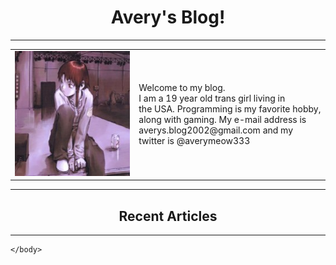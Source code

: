 <html>
    <script src="main.js"> </script>
    <link rel = "stylesheet" type = "text/css" href="main.css">
    <body id="body" style="background-image: url(paper.jpg);">
        <center>
            <h1 class = "font1" > Avery's Blog! </h1>
        </center>
        <hr />
        <table width = "100%" border = "0">
            <tr>
                <td width = "200" height = "200">
                    <img src = "https://github.com/calico333/AverysBlog/blob/main/Thumbnails/intro.jpg" width = "100%" height = "100%" />
                </td>
                <td width = "300" height = "200">
                    <p class = "font1"> Welcome to my blog.<br />
                        I am a 19 year old trans girl living in<br />
                        the USA. Programming is my favorite hobby,<br />
                        along with gaming. My e-mail address is<br />
                        averys.blog2002@gmail.com and my twitter is @averymeow333</p>
                </td>
            </tr>
        </table>
        <hr />
        <center>
            <h2 class = "font1">Recent Articles</h2>
        </center>
        <hr />
        

    </body>
</html>